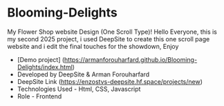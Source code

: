 # Blooming-Delights
My Flower Shop website Design (One Scroll Type)!
Hello Everyone, this is my second 2025 project, i used DeepSite to create this one scroll page website and i edit the final touches for the showdown, Enjoy
- [Demo project] (https://armanforouharfard.github.io/Blooming-Delights/index.html)
- Developed by DeepSite & Arman Forouharfard
- DeepSite Link (https://enzostvs-deepsite.hf.space/projects/new)
- Technologies Used - Html, CSS, Javascript
- Role - Frontend
